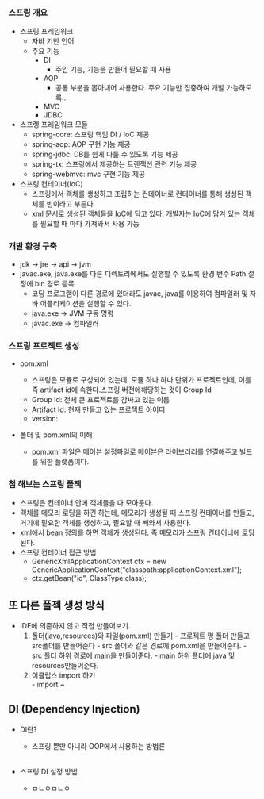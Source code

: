 ### 스프링 개요
- 스프링 프레임워크
    - 자바 기반 언어
    - 주요 기능
      - DI
        - 주입 기능, 기능을 만들어 필요할 때 사용
      - AOP
        - 공통 부분을 뽑아내어 사용한다. 주요 기능만 집중하여 개발 가능하도록...
      - MVC
      - JDBC
- 스프렝 프레임워크 모듈
    - spring-core: 스프링 핵임 DI / IoC 제공
    - spring-aop: AOP 구현 기능 제공
    - spring-jdbc: DB를 쉽게 다룰 수 있도록 기능 제공
    - spring-tx: 스프링에서 제공하는 트랜잭션 관련 기능 제공
    - spring-webmvc: mvc 구현 기능 제공
- 스프링 컨테이너(IoC)
    - 스프링에서 객체를 생성하고 조립하는 컨테이너로 컨테이너를 통해 생성된 객체를 빈이라고 부른다.
    - xml 문서로 생성된 객체들을 IoC에 담고 있다. 개발자는 IoC에 담겨 있는 객체를 필요할 때 마다 가져와서 사용 가능



### 개발 환경 구축
- jdk -> jre -> api -> jvm
- javac.exe, java.exe를 다른 디렉토리에서도 실행할 수 있도록 환경 변수 Path 설정에 bin 경로 등록    
    - 코딩 프로그램이 다른 경로에 있더라도 javac, java를 이용하여 컴파일러 및 자바 어플리케이션을 실행할 수 있다.
    - java.exe -> JVM 구동 명령
    - javac.exe -> 컴파일러    



### 스프링 프로젝트 생성
- pom.xml
    - 스프링은 모듈로 구성되어 있는데, 모듈 하나 하나 단위가 프로젝트인데, 이를 즉 artifact id에 속한다.스프링 버전에해당하는 것이 Group Id
    - Group Id: 전체 큰 프로젝트를 감싸고 있는 이름
    - Artifact Id: 현재 만들고 있는 프로젝트 아이디
    - version: 
    
- 폴더 및 pom.xml의 이해
    - pom.xml 파일은 메이븐 설정파일로 메이븐은 라이브러리를 연결해주고 빌드를 위한 플랫폼이다.
    
### 첨 해보는 스프링 플젝
- 스프링은 컨테이너 안에 객체들을 다 모아둔다.
- 객체를 메모리 로딩을 하긴 하는데, 메모리가 생성될 때 스프링 컨테이너를 만들고, 거기에 필요한 객체를 생성하고, 필요할 때 빼와서 사용한다. 
- xml에서 bean 정의를 하면 객체가 생성된다. 즉 메모리가 스프링 컨테이너에 로딩된다.
- 스프링 컨테이너 접근 방법
    - GenericXmlApplicationContext ctx = new GenericApplicationContext("classpath:applicationContext.xml");
    - ctx.getBean("id", ClassType.class);
    
## 또 다른 플젝 생성 방식
- IDE에 의존하지 않고 직접 만들어보기.
    1. 폴더(java,resources)와 파일(pom.xml) 만들기
      - 프로젝트 명 폴더 만들고 src폴더를 만들어준다
      - src 폴더와 같은 경로에 pom.xml을 만들어준다.
      - src 폴더 하위 경로에 main을 만들어준다.
      - main 하위 폴더에 java 및 resources만들어준다.
    2. 이클립스 import 하기     
      - import ~
      
      
## DI (Dependency Injection)
- DI란?
    - 스프링 뿐만 아니라 OOP에서 사용하는 방법론
    
    <br/>
- 스프링 DI 설정 방법
    - ㅁㄴㅇㅁㄴㅇ



